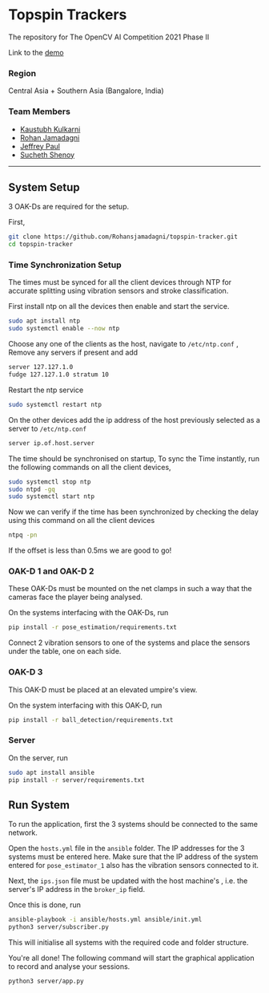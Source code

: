# Topspin Trackers

The repository for The OpenCV AI Competition 2021 Phase II

Link to the [demo](https://youtu.be/1SICV66rsxU)

### Region
Central Asia + Southern Asia (Bangalore, India)

### Team Members
- [Kaustubh Kulkarni](https://github.com/KulkarniKaustubh)
- [Rohan Jamadagni](https://github.com/Rohansjamadagni)
- [Jeffrey Paul](https://github.com/jeffreypaul15)
- [Sucheth Shenoy](https://github.com/sucheth17)

---

## System Setup

3 OAK-Ds are required for the setup.

First,

```sh
git clone https://github.com/Rohansjamadagni/topspin-tracker.git
cd topspin-tracker
```


### Time Synchronization Setup

The times must be synced for all the client devices through NTP for accurate splitting using vibration sensors and stroke classification.

First install ntp on all the devices then enable and start the service.

``` sh
sudo apt install ntp
sudo systemctl enable --now ntp
```

Choose any one of the clients as the host, navigate to `/etc/ntp.conf` , Remove any servers if present and add

``` sh
server 127.127.1.0
fudge 127.127.1.0 stratum 10
```

Restart the ntp service

``` sh
sudo systemctl restart ntp
```

On the other devices add the ip address of the host previously selected as a server to `/etc/ntp.conf`

``` sh
server ip.of.host.server
```

The time should be synchronised on startup, To sync the Time instantly, run the following commands on all the client devices, 

``` sh
sudo systemctl stop ntp
sudo ntpd -gq
sudo systemctl start ntp
```

Now we can verify if the time has been synchronized by checking the delay using this command on all the client devices

``` sh
ntpq -pn
```

If the offset is less than 0.5ms we are good to go!


### OAK-D 1 and OAK-D 2

These OAK-Ds must be mounted on the net clamps in such a way that the cameras face the player being analysed.

On the systems interfacing with the OAK-Ds, run
```sh
pip install -r pose_estimation/requirements.txt
```

Connect 2 vibration sensors to one of the systems and place the sensors under the table, one on each side.

### OAK-D 3

This OAK-D must be placed at an elevated umpire's view.

On the system interfacing with this OAK-D, run
```sh
pip install -r ball_detection/requirements.txt
```


### Server

On the server, run
```sh
sudo apt install ansible
pip install -r server/requirements.txt
```


## Run System

To run the application, first the 3 systems should be connected to the same network.

Open the `hosts.yml` file in the `ansible` folder. The IP addresses for the 3 systems must be entered here. Make sure that the IP address of the system entered for `pose_estimator_1` also has the vibration sensors connected to it.

Next, the `ips.json` file must be updated with the host machine's , i.e. the server's IP address in the `broker_ip` field.

Once this is done, run
```sh
ansible-playbook -i ansible/hosts.yml ansible/init.yml
python3 server/subscriber.py
```

This will initialise all systems with the required code and folder structure.

You're all done! The following command will start the graphical application to record and analyse your sessions.

```sh
python3 server/app.py
```
